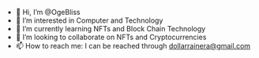 - 👋 Hi, I’m @OgeBliss
- 👀 I’m interested in Computer and Technology
- 🌱 I’m currently learning NFTs and Block Chain Technology
- 💞️ I’m looking to collaborate on NFTs and Cryptocurrencies
- 📫 How to reach me: I can be reached through dollarrainera@gmail.com 

<!---
OgeBliss/OgeBliss is a ✨ special ✨ repository because its `README.md` (this file) appears on your GitHub profile.
You can click the Preview link to take a look at your changes.
--->
